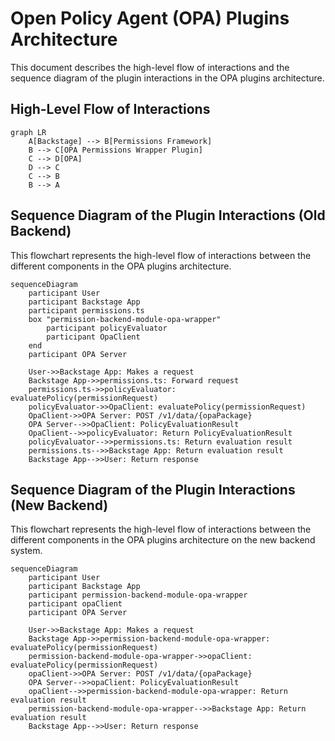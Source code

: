# Open Policy Agent (OPA) Plugins Architecture

This document describes the high-level flow of interactions and the sequence diagram of the plugin interactions in the OPA plugins architecture.

## High-Level Flow of Interactions

```mermaid
graph LR
    A[Backstage] --> B[Permissions Framework]
    B --> C[OPA Permissions Wrapper Plugin]
    C --> D[OPA]
    D --> C
    C --> B
    B --> A
```

## Sequence Diagram of the Plugin Interactions (Old Backend)

This flowchart represents the high-level flow of interactions between the different components in the OPA plugins architecture.

```mermaid
sequenceDiagram
    participant User
    participant Backstage App
    participant permissions.ts
    box "permission-backend-module-opa-wrapper"
        participant policyEvaluator
        participant OpaClient
    end
    participant OPA Server

    User->>Backstage App: Makes a request
    Backstage App->>permissions.ts: Forward request
    permissions.ts->>policyEvaluator: evaluatePolicy(permissionRequest)
    policyEvaluator->>OpaClient: evaluatePolicy(permissionRequest)
    OpaClient->>OPA Server: POST /v1/data/{opaPackage}
    OPA Server-->>OpaClient: PolicyEvaluationResult
    OpaClient-->>policyEvaluator: Return PolicyEvaluationResult
    policyEvaluator-->>permissions.ts: Return evaluation result
    permissions.ts-->>Backstage App: Return evaluation result
    Backstage App-->>User: Return response
```

## Sequence Diagram of the Plugin Interactions (New Backend)

This flowchart represents the high-level flow of interactions between the different components in the OPA plugins architecture on the new backend system.

```mermaid
sequenceDiagram
    participant User
    participant Backstage App
    participant permission-backend-module-opa-wrapper
    participant opaClient
    participant OPA Server

    User->>Backstage App: Makes a request
    Backstage App->>permission-backend-module-opa-wrapper: evaluatePolicy(permissionRequest)
    permission-backend-module-opa-wrapper->>opaClient: evaluatePolicy(permissionRequest)
    opaClient->>OPA Server: POST /v1/data/{opaPackage}
    OPA Server-->>opaClient: PolicyEvaluationResult
    opaClient-->>permission-backend-module-opa-wrapper: Return evaluation result
    permission-backend-module-opa-wrapper-->>Backstage App: Return evaluation result
    Backstage App-->>User: Return response
```